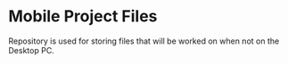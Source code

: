 # Mobile Project Files

Repository is used for storing files that will be worked on when not on the Desktop PC.